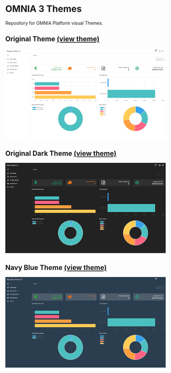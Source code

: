 # OMNIA 3 Themes

Repository for OMNIA Platform visual Themes.



## Original Theme [(view theme)](../themes/Dark)

![OMNIA Original Theme Preview](../themes/imgs/OMNIA-Theme-Home-github-preview.jpg)

## Original Dark Theme [(view theme)](../themes/Dark)

![OMNIA Original Dark Theme Preview](../themes/imgs/Dark-Theme-Home-github-preview.jpg)

## Navy Blue Theme [(view theme)](../themes/NavyBlue)

![OMNIA Navy Blue Theme Preview](../themes/imgs/NavyBlue-Theme-Home-github-preview.jpg)